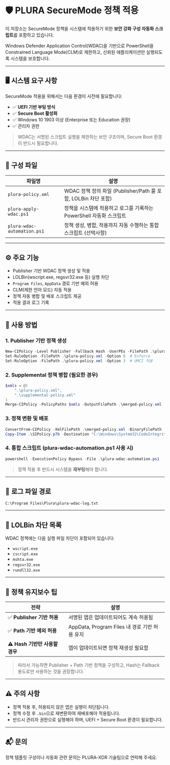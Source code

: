 # 🛡️ PLURA SecureMode 정책 적용

이 저장소는 SecureMode 정책을 시스템에 적용하기 위한 **보안 강화 구성 자동화 스크립트**를 포함하고 있습니다.

Windows Defender Application Control(WDAC)을 기반으로 PowerShell을 Constrained Language Mode(CLM)로 제한하고, 신뢰된 애플리케이션만 실행되도록 시스템을 보호합니다.

---

## 🖥️ 시스템 요구 사항

SecureMode 적용을 위해서는 다음 환경이 사전에 필요합니다:

- ✅ **UEFI 기반 부팅 방식**
- ✅ **Secure Boot 활성화**
- ✅ Windows 10 1903 이상 (Enterprise 또는 Education 권장)
- ✅ 관리자 권한

> WDAC는 서명된 스크립트 실행을 제한하는 보안 구조이며, Secure Boot 환경이 반드시 필요합니다.

---

## 📁 구성 파일

| 파일명 | 설명 |
|--------|------|
| `plura-policy.xml` | WDAC 정책 정의 파일 (Publisher/Path 룰 포함, LOLBin 차단 포함) |
| `plura-apply-wdac.ps1` | 정책을 시스템에 적용하고 로그를 기록하는 PowerShell 자동화 스크립트 |
| `plura-wdac-automation.ps1` | 정책 생성, 병합, 적용까지 자동 수행하는 통합 스크립트 (선택사항) |

---

## ⚙️ 주요 기능

- Publisher 기반 WDAC 정책 생성 및 적용
- LOLBin(wscript.exe, regsvr32.exe 등) 실행 차단
- `Program Files`, `AppData` 경로 기반 예외 허용
- CLM(제한 언어 모드) 자동 적용
- 정책 자동 병합 및 배포 스크립트 제공
- 적용 결과 로그 기록

---

## 🚀 사용 방법

### 1. Publisher 기반 정책 생성

```powershell
New-CIPolicy -Level Publisher -Fallback Hash -UserPEs -FilePath .\plura-policy.xml
Set-RuleOption -FilePath .\plura-policy.xml -Option 0  # Enforce
Set-RuleOption -FilePath .\plura-policy.xml -Option 3  # UMCI 적용
```

### 2. Supplemental 정책 병합 (필요한 경우)

```powershell
$xmls = @(
    ".\plura-policy.xml",
    ".\supplemental-policy.xml"
)
Merge-CIPolicy -PolicyPaths $xmls -OutputFilePath .\merged-policy.xml
```

### 3. 정책 변환 및 배포

```powershell
ConvertFrom-CIPolicy -XmlFilePath .\merged-policy.xml -BinaryFilePath .\SIPolicy.p7b
Copy-Item .\SIPolicy.p7b -Destination "C:\Windows\System32\CodeIntegrity\SIPolicy.p7b" -Force
```

### 4. 통합 스크립트 (plura-wdac-automation.ps1 사용 시)

```powershell
powershell -ExecutionPolicy Bypass -File .\plura-wdac-automation.ps1
```

> 정책 적용 후 반드시 시스템을 **재부팅**해야 합니다.

---

## 📄 로그 파일 경로

```plaintext
C:\Program Files\Plura\plura-wdac-log.txt
```

---

## 🔐 LOLBin 차단 목록

WDAC 정책에는 다음 실행 파일 차단이 포함되어 있습니다:

* `wscript.exe`
* `cscript.exe`
* `mshta.exe`
* `regsvr32.exe`
* `rundll32.exe`

---

## 🔄 정책 유지보수 팁

| 전략 | 설명 |
|--------|------|
| ✅ **Publisher 기반 허용** | 서명된 앱은 업데이트되어도 계속 허용됨 |
| ✅ **Path 기반 예외 허용** | AppData, Program Files 내 경로 기반 허용 유지 |
| ⚠️ **Hash 기반만 사용할 경우** | 앱이 업데이트되면 정책 재생성 필요함 |

> 따라서 가능하면 Publisher + Path 기반 정책을 구성하고, Hash는 Fallback 용도로만 사용하는 것을 권장합니다.

---

## ⚠️ 주의 사항

- 정책 적용 후, 허용되지 않은 앱은 실행이 차단됩니다.
- 정책 수정 후 `.bin`으로 재변환하여 재배포해야 적용됩니다.
- 반드시 관리자 권한으로 실행해야 하며, UEFI + Secure Boot 환경이 필요합니다.

---

## 📬 문의

정책 템플릿 구성이나 자동화 관련 문의는 PLURA-XDR 기술팀으로 연락해 주세요.
